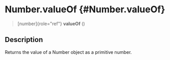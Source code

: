Number.valueOf {#Number.valueOf}
==============

> [number]{role="ref"} **valueOf** ()

Description
-----------

Returns the value of a Number object as a primitive number.
